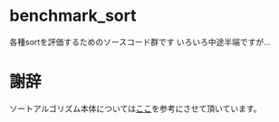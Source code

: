 # benchmark_sort
各種sortを評価するためのソースコード群です
いろいろ中途半端ですが…

# 謝辞
ソートアルゴリズム本体については[ここ](http://wwwa.pikara.ne.jp/okojisan/sort/index.html)を参考にさせて頂いています。

